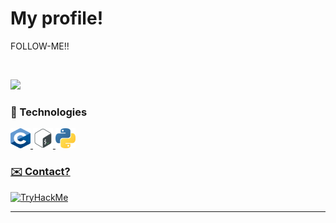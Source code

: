 
# My profile! 

FOLLOW-ME!!

<br>

![](https://komarev.com/ghpvc/?username=VitorMob-C&style=flat-square)

### :space_invader: Technologies

<p>
    <a href="#">
        <img alt="C" width="32em" height="32em" src="assets/c.svg">
    </a>
    <a href="#">
        <img alt="ShellScript" width="32em" height="32em" src="assets/shell.svg">
    </a>
    <a href="#">
        <img alt="Python" width="32em" height="32em" src="assets/1200px-Python-logo-notext.svg.svg">
    </a>
    <a href="#">
    

</p>

### :envelope: Contact?

<p>
    <a href="https://tryhackme.com/p/Mob">
         <img src="https://tryhackme-badges.s3.amazonaws.com/Mob.png" alt="TryHackMe">
    </a>
</p>

<hr>
